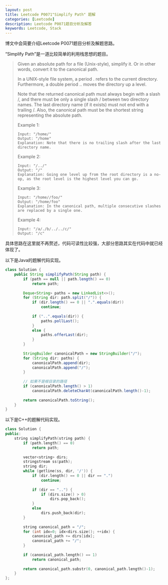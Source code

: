 ```yaml
---
layout: post
title: Leetcode P0071"Simplify Path" 题解
categories: [Leetcode]
description: Leetcode P0071题目分析及解答
keywords: Leetcode, Stack
---
```


博文中会简要介绍Leetcode P0071题目分析及解题思路。

“Simplify Path”是一道比较简单的利用栈思想的题目。

> Given an absolute path for a file (Unix-style), simplify it. Or in other words, convert it to the canonical path.
> 
> In a UNIX-style file system, a period . refers to the current directory. Furthermore, a double period .. moves the directory up a level.
> 
> Note that the returned canonical path must always begin with a slash /, and there must be only a single slash / between two directory names. The last directory name (if it exists) must not end with a trailing /. Also, the canonical path must be the shortest string representing the absolute path.
> 
> Example 1:
> ```
> Input: "/home/"
> Output: "/home"
> Explanation: Note that there is no trailing slash after the last directory name.
> ```
> Example 2:
> ```
> Input: "/../"
> Output: "/"
> Explanation: Going one level up from the root directory is a no-op, as the root level is the highest level you can go.
> ```
> Example 3:
> ```
> Input: "/home//foo/"
> Output: "/home/foo"
> Explanation: In the canonical path, multiple consecutive slashes are replaced by a single one.
> ```
> Example 4:
> ```
> Input: "/a/./b/../../c/"
> Output: "/c"
> ```

具体思路在这里就不再赘述，代码可读性比较强，大部分思路其实在代码中就已经体现了。

以下是Java的题解代码实现。
```java
class Solution {
    public String simplifyPath(String path) {
        if (path == null || path.length() == 0)
            return path;
        
        Deque<String> paths = new LinkedList<>();
        for (String dir: path.split("/")) {
            if (dir.length() == 0 || ".".equals(dir))
                continue;
            
            if ("..".equals(dir)) {
                paths.pollLast();
            }
            else {
                paths.offerLast(dir);
            }
        }
        
        StringBuilder canonicalPath = new StringBuilder("/");
        for (String dir: paths) {
            canonicalPath.append(dir);
            canonicalPath.append("/");
        }
        
        // 如果不是根目录的路径
        if (canonicalPath.length() > 1)
            canonicalPath.deleteCharAt(canonicalPath.length()-1);
        
        return canonicalPath.toString();
    }
}
```

以下是C++的题解代码实现。
```cpp
class Solution {
public:
    string simplifyPath(string path) {
        if (path.length() == 0)
            return path;
        
        vector<string> dirs;
        stringstream ss(path);
        string dir;
        while (getline(ss, dir, '/')) {
            if (dir.length() == 0 || dir == ".")
                continue;
            
            if (dir == "..") {
                if (dirs.size() > 0)
                    dirs.pop_back();
            }
            else 
                dirs.push_back(dir);
        }
        
        string canonical_path = "/";
        for (int idx=0; idx<dirs.size(); ++idx) {
            canonical_path += dirs[idx];
            canonical_path += "/";
        }
          
        if (canonical_path.length() == 1)
            return canonical_path;
        
        return canonical_path.substr(0, canonical_path.length()-1);
    }
};
```